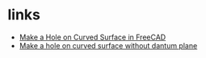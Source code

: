 # links
- [Make a Hole on Curved Surface in FreeCAD](https://www.youtube.com/watch?v=N3WAGcNsH4o)
- [Make a hole on curved surface without dantum plane](https://www.youtube.com/watch?v=ICah1qqFlXM)
